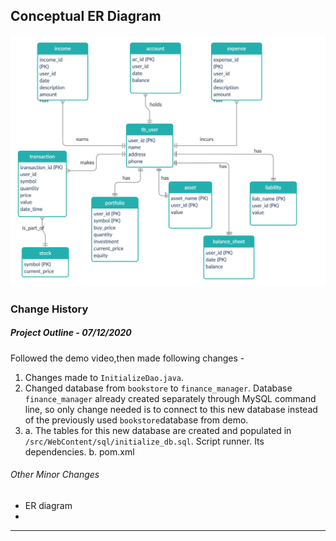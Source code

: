 ## Conceptual ER Diagram
![alt text](Conceptual_ER_Diagram.jpg)

### Change History

##### Project Outline - 07/12/2020
Followed the demo video,then made following changes - 
1. Changes made to `InitializeDao.java`.
2. Changed database from `bookstore` to `finance_manager`. Database `finance_manager` already created separately through MySQL command line, so only change needed is to connect to this new database instead of the previously used `bookstore`database from demo.
3. a. The tables for this new database are created and populated in `/src/WebContent/sql/initialize_db.sql`. Script runner. Its dependencies.
   b. pom.xml

###### Other Minor Changes
- ER diagram
- 

---